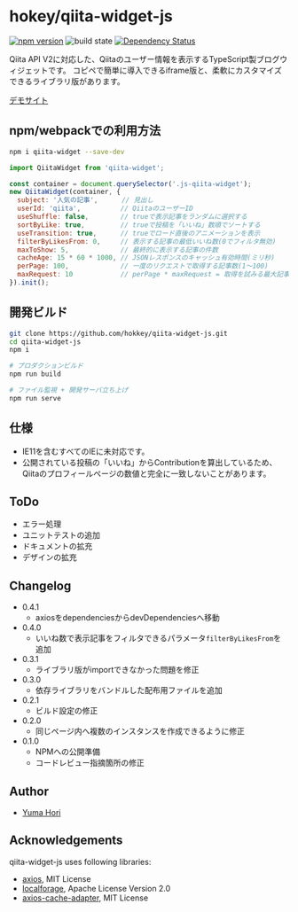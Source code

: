 # hokey/qiita-widget-js

[![npm version](https://badge.fury.io/js/qiita-widget.svg)](https://badge.fury.io/js/qiita-widget) ![build state](https://travis-ci.org/hokkey/qiita-widget-js.svg?branch=master) [![Dependency Status](https://gemnasium.com/badges/github.com/hokkey/qiita-widget-js.svg)](https://gemnasium.com/github.com/hokkey/qiita-widget-js)


Qiita API V2に対応した、Qiitaのユーザー情報を表示するTypeScript製ブログウィジェットです。
コピペで簡単に導入できるiframe版と、柔軟にカスタマイズできるライブラリ版があります。

[デモサイト](https://media-massage.net/qiita-widget-js/)

## npm/webpackでの利用方法

```bash
npm i qiita-widget --save-dev

```
```js
import QiitaWidget from 'qiita-widget';

const container = document.querySelector('.js-qiita-widget');
new QiitaWidget(container, {
  subject: '人気の記事',      // 見出し
  userId: 'qiita',          // QiitaのユーザーID
  useShuffle: false,        // trueで表示記事をランダムに選択する
  sortByLike: true,         // trueで投稿を「いいね」数順でソートする
  useTransition: true,      // trueでロード直後のアニメーションを表示
  filterByLikesFrom: 0,     // 表示する記事の最低いいね数(0でフィルタ無効)
  maxToShow: 5,             // 最終的に表示する記事の件数
  cacheAge: 15 * 60 * 1000, // JSONレスポンスのキャッシュ有効時間(ミリ秒)
  perPage: 100,             // 一度のリクエストで取得する記事数(1〜100)
  maxRequest: 10            // perPage * maxRequest = 取得を試みる最大記事件数 
}).init();

```

## 開発ビルド

```bash
git clone https://github.com/hokkey/qiita-widget-js.git
cd qiita-widget-js
npm i

# プロダクションビルド
npm run build

# ファイル監視 + 開発サーバ立ち上げ
npm run serve
```

## 仕様

* IE11を含むすべてのIEに未対応です。
* 公開されている投稿の「いいね」からContributionを算出しているため、Qiitaのプロフィールページの数値と完全に一致しないことがあります。

## ToDo

- エラー処理
- ユニットテストの追加
- ドキュメントの拡充
- デザインの拡充

## Changelog

- 0.4.1
  - axiosをdependenciesからdevDependenciesへ移動
- 0.4.0
  - いいね数で表示記事をフィルタできるパラメータ`filterByLikesFrom`を追加
- 0.3.1
  - ライブラリ版がimportできなかった問題を修正
- 0.3.0
  - 依存ライブラリをバンドルした配布用ファイルを追加
- 0.2.1
  - ビルド設定の修正
- 0.2.0
  - 同じページ内へ複数のインスタンスを作成できるように修正
- 0.1.0
  - NPMへの公開準備
  - コードレビュー指摘箇所の修正
  
## Author

* [Yuma Hori](https://media-massage.net/profile/)

## Acknowledgements

qiita-widget-js uses following libraries:

* [axios](https://www.npmjs.com/package/axios), MIT License
* [localforage](https://www.npmjs.com/package/localforage), Apache License Version 2.0
* [axios-cache-adapter](https://www.npmjs.com/package/axios-cache-adapter), MIT License

